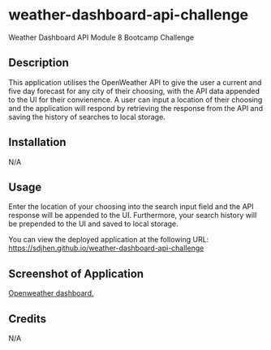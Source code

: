 # weather-dashboard-api-challenge

Weather Dashboard API Module 8 Bootcamp Challenge

## Description

This application utilises the OpenWeather API to give the user a current and five
day forecast for any city of their choosing, with the API data appended to the UI for their convienence. A user can input a location of their choosing and the application will respond by retrieving the response from the API and saving the history of searches to local storage.

## Installation

N/A

## Usage

Enter the location of your choosing into the search input field and the API response will be appended to the UI. Furthermore, your search history will be prepended to the UI and saved to local storage.

You can view the deployed application at the following URL:
https://sdjhen.github.io/weather-dashboard-api-challenge

## Screenshot of Application

[Openweather dashboard.](img/dashboard.png)

## Credits

N/A
